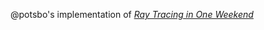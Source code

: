@potsbo's implementation of [_Ray Tracing in One Weekend_](https://raytracing.github.io/books/RayTracingInOneWeekend.html)
